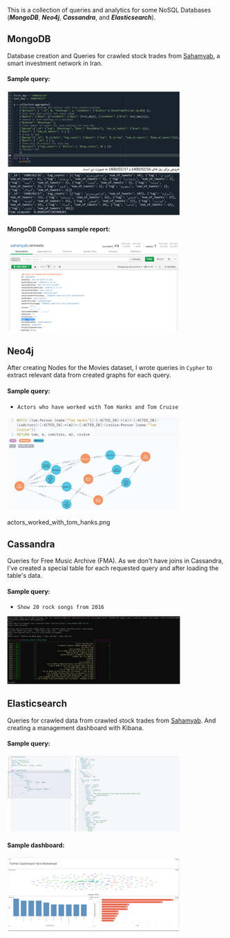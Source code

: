 This is a collection of queries and analytics for some NoSQL Databases (***MongoDB***, ***Neo4j***, ***Cassandra***, and ***Elasticsearch***).

## MongoDB
Database creation and Queries for crawled stock trades from [Sahamyab](https://www.sahamyab.com/), a smart investment network in Iran.

#### Sample query:

<img src="mongodb/imgs/3.png" data-canonical-src="mongodb/imgs/3.png" width="400" />

#### MongoDB Compass sample report:

<img src="mongodb/imgs/2.png" data-canonical-src="mongodb/imgs/2.png" width="400" />

## Neo4j

After creating Nodes for the Movies dataset, I wrote queries in `Cypher` to extract relevant data from created graphs for each query.

#### Sample query:

- `Actors who have worked with Tom Hanks and Tom Cruise`

<img src="neo4j/imgs/actors_worked_with_tom_hanks.png" data-canonical-src="neo4j/imgs/actors_worked_with_tom_hanks.png" width="400" />

actors_worked_with_tom_hanks.png

## Cassandra
Queries for Free Music Archive (FMA). As we don't have joins in Cassandra, I've created a special table for each requested query and after loading the table's data.

#### Sample query:

- `Show 20 rock songs from 2016`

<img src="cassandra/imgs/20_rock_from_2016.png" data-canonical-src="cassandra/imgs/20_rock_from_2016.png" width="400" />



## Elasticsearch
Queries for crawled data from crawled stock trades from [Sahamyab](https://www.sahamyab.com/). And creating a management dashboard with Kibana.

#### Sample query:

<img src="elasticsearch/imgs/put and search.png" data-canonical-src="elasticsearch/imgs/put and search.png" width="400" />

#### Sample dashboard:

<img src="elasticsearch/imgs/dashboard.png" data-canonical-src="elasticsearch/imgs/dashboard.png" width="400" />


